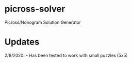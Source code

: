 # picross-solver

Picross/Nonogram Solution Generator

# Updates

2/8/2020: - Has been tested to work with small puzzles (5x5)
